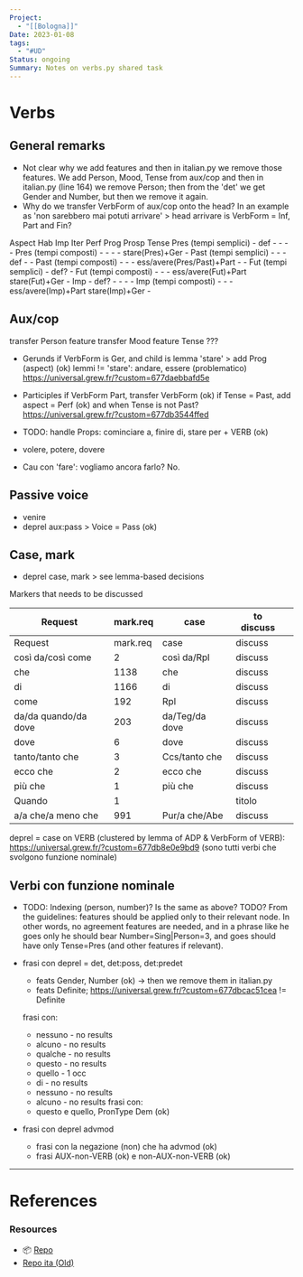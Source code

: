 ```yaml
---
Project:
  - "[[Bologna]]"
Date: 2023-01-08
tags:
  - "#UD"
Status: ongoing
Summary: Notes on verbs.py shared task
---
```

# Verbs

## General remarks

* Not clear why we add features and then in italian.py we remove those features. We add Person, Mood, Tense from aux/cop and then in italian.py (line 164) we remove Person; then from the 'det' we get Gender and Number, but then we remove it again.
* Why do we transfer VerbForm of aux/cop onto the head? In an example as 'non sarebbero mai potuti arrivare' > head arrivare is VerbForm = Inf, Part and Fin?



Aspect 					Hab 	Imp 	Iter 	Perf 						Prog 			Prosp
Tense
Pres (tempi semplici)	-		def		-		-							-				-
Pres (tempi composti)	-		-		-		-							stare(Pres)+Ger	-
Past (tempi semplici)	-		-		-		def							-				-
Past (tempi composti)	-		-		-		ess/avere(Pres/Past)+Part	-				-
Fut	 (tempi semplici)	-		def?	-
Fut	 (tempi composti)	-		-		-		ess/avere(Fut)+Part			stare(Fut)+Ger	-
Imp						-		def?	-		-							-				-
Imp (tempi composti)	-		-		-		ess/avere(Imp)+Part			stare(Imp)+Ger	-


## Aux/cop

transfer Person feature
transfer Mood feature
Tense ???

* Gerunds
if VerbForm is Ger, and child is lemma 'stare' > add Prog (aspect) (ok)
	lemmi != 'stare': andare, essere (problematico)
	https://universal.grew.fr/?custom=677daebbafd5e

* Participles
if VerbForm Part, transfer VerbForm (ok)
if Tense = Past, add aspect = Perf (ok)
and when Tense is not Past? https://universal.grew.fr/?custom=677db3544ffed

* TODO: handle Props: cominciare a, finire di, stare per + VERB (ok)
* volere, potere, dovere
* Cau con 'fare': vogliamo ancora farlo? No.

## Passive voice
* venire
* deprel aux:pass > Voice = Pass (ok)

## Case, mark
* deprel case, mark > see lemma-based decisions

Markers that needs to be discussed

| Request              | mark.req | case             | to discuss |     |
| -------------------- | -------- | ---------------- | ---------- | --- |
| Request              | mark.req | case             | discuss    |     |
| così da/così come    | 2        | così da/Rpl      | discuss    |     |
| che                  | 1138     | che              | discuss    |     |
| di                   | 1166     | di	             | discuss    |     |
| come                 | 192      | Rpl              | discuss    |     |
| da/da quando/da dove | 203      | da/Teg/da dove   | discuss    |     |
| dove                 | 6        | dove             | discuss    |     |
| tanto/tanto che      | 3        | Ccs/tanto che  	 | discuss    |     |
| ecco che             | 2        | ecco che         | discuss    |     |
| più che              | 1        | più che          | discuss    |     |
| Quando               | 1        |                  | titolo     |     |
| a/a che/a meno che   | 991      | Pur/a che/Abe    | discuss    |     |

  deprel = case on VERB (clustered by lemma of ADP & VerbForm of VERB): https://universal.grew.fr/?custom=677db8e0e9bd9 (sono tutti verbi che svolgono funzione nominale)

## Verbi con funzione nominale
* TODO: Indexing (person, number)? Is the same as above? TODO? From the guidelines: features should be applied only to their relevant node. In other words, no agreement features are needed, and in a phrase like he goes only he should bear Number=Sing|Person=3, and goes should have only Tense=Pres (and other features if relevant).

* frasi con deprel = det, det:poss, det:predet
	* feats Gender, Number (ok) -> then we remove them in italian.py
	* feats Definite; https://universal.grew.fr/?custom=677dbcac51cea != Definite

	frasi con:
	* nessuno - no results
	* alcuno - no results
	* qualche - no results
	* questo - no results
	* quello - 1 occ
	* di - no results
	* nessuno - no results
	* alcuno - no results
	frasi con:
	* questo e quello, PronType Dem (ok)

* frasi con deprel advmod
	* frasi con la negazione (non) che ha advmod (ok)
	* frasi AUX-non-VERB (ok) e non-AUX-non-VERB (ok)

---
# References


### Resources
* 📦 [Repo](https://github.com/omagolda/msap-docs)
* [Repo ita (Old)](https://github.com/ellepannitto/msap-docs-ita/tree/dev-ita)